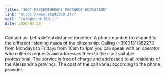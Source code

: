 ```yaml
---
title: "360° PSYCHOTHERAPY PEDAGOGY EDUCATION"
link: "https://www.studi360.it/"
mail: "info@studi360.it"
date: 2020-04-20
---
```


Contact us: Let's defeat distance together!
A phone number to respond to the different listening needs of the citizenship.
Calling (+39)0131/382273 from Mondays to Fridays from 10am to 1pm you can speak with an operator who collects requests and addresses them to the
most suitable professional.
The service is free of charge and addressed to all residents of the Alessandria province.
The cost of the call varies according to the phone provider.